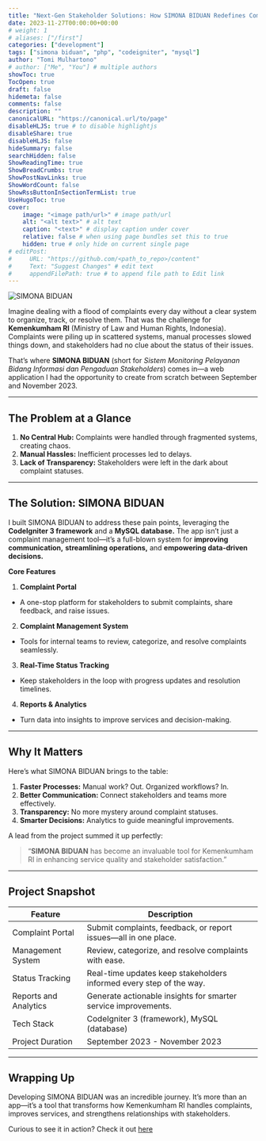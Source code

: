```yaml
---
title: "Next-Gen Stakeholder Solutions: How SIMONA BIDUAN Redefines Complaint Management"
date: 2023-11-27T00:00:00+00:00
# weight: 1
# aliases: ["/first"]
categories: ["development"]
tags: ["simona biduan", "php", "codeigniter", "mysql"]
author: "Tomi Mulhartono"
# author: ["Me", "You"] # multiple authors
showToc: true
TocOpen: true
draft: false
hidemeta: false
comments: false
description: ""
canonicalURL: "https://canonical.url/to/page"
disableHLJS: true # to disable highlightjs
disableShare: true
disableHLJS: false
hideSummary: false
searchHidden: false
ShowReadingTime: true
ShowBreadCrumbs: true
ShowPostNavLinks: true
ShowWordCount: false
ShowRssButtonInSectionTermList: true
UseHugoToc: true
cover:
    image: "<image path/url>" # image path/url
    alt: "<alt text>" # alt text
    caption: "<text>" # display caption under cover
    relative: false # when using page bundles set this to true
    hidden: true # only hide on current single page
# editPost:
#     URL: "https://github.com/<path_to_repo>/content"
#     Text: "Suggest Changes" # edit text
#     appendFilePath: true # to append file path to Edit link
---
```


![SIMONA BIDUAN](/images/simona.jpg)

Imagine dealing with a flood of complaints every day without a clear system to organize, track, or resolve them. That was the challenge for **Kemenkumham RI** (Ministry of Law and Human Rights, Indonesia). Complaints were piling up in scattered systems, manual processes slowed things down, and stakeholders had no clue about the status of their issues.

That’s where **SIMONA BIDUAN** (short for *Sistem Monitoring Pelayanan Bidang Informasi dan Pengaduan Stakeholders*) comes in—a web application I had the opportunity to create from scratch between September and November 2023.

---

## The Problem at a Glance

1. **No Central Hub:** Complaints were handled through fragmented systems, creating chaos.
2. **Manual Hassles:** Inefficient processes led to delays.
3. **Lack of Transparency:** Stakeholders were left in the dark about complaint statuses.

---

## The Solution: SIMONA BIDUAN

I built SIMONA BIDUAN to address these pain points, leveraging the **CodeIgniter 3 framework** and a **MySQL database.** The app isn’t just a complaint management tool—it’s a full-blown system for **improving communication,** **streamlining operations,** and **empowering data-driven decisions.**

**Core Features**

1. **Complaint Portal**

- A one-stop platform for stakeholders to submit complaints, share feedback, and raise issues.

2. **Complaint Management System**

- Tools for internal teams to review, categorize, and resolve complaints seamlessly.

3. **Real-Time Status Tracking**

- Keep stakeholders in the loop with progress updates and resolution timelines.

4. **Reports & Analytics**

- Turn data into insights to improve services and decision-making.


---

## Why It Matters

Here’s what SIMONA BIDUAN brings to the table:

1. **Faster Processes:** Manual work? Out. Organized workflows? In.
2. **Better Communication:** Connect stakeholders and teams more effectively.
3. **Transparency:** No more mystery around complaint statuses.
4. **Smarter Decisions:** Analytics to guide meaningful improvements.

A lead from the project summed it up perfectly:

>“**SIMONA BIDUAN** has become an invaluable tool for Kemenkumham RI in enhancing service quality and stakeholder satisfaction.”

---

## Project Snapshot

| Feature | Description |
| --- | --- |
| Complaint Portal | Submit complaints, feedback, or report issues—all in one place. |
| Management System | Review, categorize, and resolve complaints with ease. |
| Status Tracking | Real-time updates keep stakeholders informed every step of the way. |
| Reports and Analytics | Generate actionable insights for smarter service improvements. |
| Tech Stack | CodeIgniter 3 (framework), MySQL (database) |
| Project Duration | September 2023 - November 2023 |

---

## Wrapping Up

Developing SIMONA BIDUAN was an incredible journey. It’s more than an app—it’s a tool that transforms how Kemenkumham RI handles complaints, improves services, and strengthens relationships with stakeholders.

Curious to see it in action? Check it out [here](https://simonabiduan.polkam.go.id/)